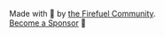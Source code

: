 Made with 💙 by [the Firefuel Community](https://github.com/SupposedlySam/firefuel/blob/main/AUTHORS).<br/>
[Become a Sponsor](https://github.com/sponsors/SupposedlySam) 💖
